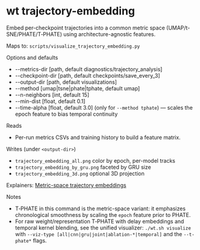 # wt trajectory-embedding

Embed per-checkpoint trajectories into a common metric space (UMAP/t-SNE/PHATE/T‑PHATE) using architecture-agnostic features.

Maps to: `scripts/visualize_trajectory_embedding.py`

Options and defaults
- --metrics-dir [path, default diagnostics/trajectory_analysis]
- --checkpoint-dir [path, default checkpoints/save_every_3]
- --output-dir [path, default visualizations]
- --method [umap|tsne|phate|tphate, default umap]
- --n-neighbors [int, default 15]
- --min-dist [float, default 0.1]
- --time-alpha [float, default 3.0] (only for `--method tphate`) — scales the epoch feature to bias temporal continuity

Reads
- Per-run metrics CSVs and training history to build a feature matrix.

Writes (under `<output-dir>`)
- `trajectory_embedding_all.png` color by epoch, per-model tracks
- `trajectory_embedding_by_gru.png` faceted by GRU size
- `trajectory_embedding_3d.png` optional 3D projection

Explainers: [Metric-space trajectory embeddings](../plots/trajectory_metric_space.md)

Notes
- T‑PHATE in this command is the metric-space variant: it emphasizes chronological smoothness by scaling the `epoch` feature prior to PHATE.
- For raw weight/representation T‑PHATE with delay embeddings and temporal kernel blending, see the unified visualizer: `./wt.sh visualize` with `--viz-type [all|cnn|gru|joint|ablation-*|temporal]` and the `--t-phate*` flags.
